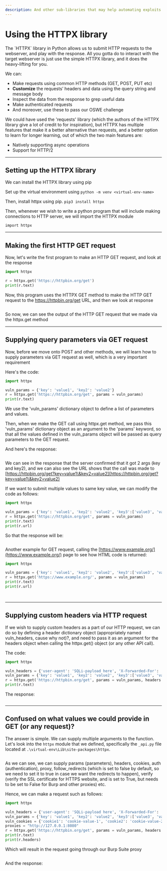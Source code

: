 ```yaml
---
description: And other sub-libraries that may help automating exploits
---
```


# Using the HTTPX library

The \`HTTPX\` library in Python allows us to submit HTTP requests to the webserver, and play with the response. All you gotta do to interact with the target webserver is just use the simple HTTPX library, and it does the heavy-lifting for you.&#x20;

We can:&#x20;

* Make requests using common HTTP methods (GET, POST, PUT etc)
* **Customize** the requests’ headers and data using the query string and message body
* Inspect the data from the response to grep useful data
* Make authenticated requests
* And moreover, use these to pass our OSWE challenge

We could have used the 'requests' library (which the authors of the HTTPX library give a lot of credit to for inspiration), but HTTPX has multiple features that make it a better alternative than requests, and a better option to learn for longer learning, out of which the two main features are:

* Natively supporting async operations
* Support for HTTP/2

***

## Setting up the HTTPX library

We can install the HTTPX library using pip

Set up the virtual environment using `python -m venv <virtual-env-name>`

Then, install httpx using pip. `pip3 install httpx`

Then, whenever we wish to write a python program that will include making connections to HTTP server, we will import the HTTPX module

`import httpx`

***

## Making the first HTTP GET request

Now, let's write the first program to make an HTTP GET request, and look at the response

```python
import httpx

r = httpx.get('https://httpbin.org/get')
print(r.text)
```

Now, this program uses the HTTPX GET method to make the HTTP GET request to the https://httpbin.org/get URL, and then we look at response

<figure><img src="../.gitbook/assets/image (11).png" alt=""><figcaption></figcaption></figure>

So now, we can see the output of the HTTP GET request that we made via the httpx.get method

***

## Supplying query parameters via GET request

Now, before we move onto POST and other methods, we will learn how to supply parameters via GET request as well, which is a very important requirement

Here's the code:

```python
import httpx

vuln_params = {'key': 'value1', 'key2': 'value2'}
r = httpx.get('https://httpbin.org/get', params = vuln_params)
print(r.text)
```

We use the 'vuln\_params' dictionary object to define a list of parameters and values.&#x20;

Then, when we make the GET call using httpx.get method, we pass this 'vuln\_params' dictionary object as an argument to the 'params' keyword, so that all the values defined in the vuln\_params object will be passed as query parameters to the GET request.

And here's the response:

<figure><img src="../.gitbook/assets/image (2) (1).png" alt=""><figcaption></figcaption></figure>

We can see in the response that the server confirmed that it got 2 args (key and key2), and we can also see the URL shows that the call was made to [https://httpbin.org/get?key=value1\&key2=value2](https://httpbin.org/get?key=value1\&key2=value2)

If we want to submit multiple values to same key value, we can modify the code as follows:

```python
import httpx

vuln_params = {'key': 'value1', 'key2': 'value2', 'key3':['value3', 'value4']}
r = httpx.get('https://httpbin.org/get', params = vuln_params)
print(r.text)
print(r.url)
```

So that the response will be:&#x20;

<figure><img src="../.gitbook/assets/image (3) (1).png" alt=""><figcaption></figcaption></figure>

Another example for GET request, calling the [https://www.example.org/](https://www.example.org/) page to see how HTML code is returned:

```python
import httpx

vuln_params = {'key': 'value1', 'key2': 'value2', 'key3':['value3', 'value4']}
r = httpx.get('https://www.example.org/', params = vuln_params)
print(r.text)
print(r.url)
```

<figure><img src="../.gitbook/assets/image (4) (1).png" alt=""><figcaption></figcaption></figure>

<figure><img src="../.gitbook/assets/image (5) (1).png" alt=""><figcaption></figcaption></figure>

***

## Supplying custom headers via HTTP request

If we wish to supply custom headers as a part of our HTTP request, we can do so by defining a header dictionary object (appropriately named vuln\_headers, cause why not)?, and need to pass it as an argument for the headers object when calling the httpx.get() object (or any other API call).&#x20;

The code:

```python
import httpx

vuln_headers = {'user-agent': 'SQLi-payload here', 'X-Forwarded-For': '127.0.0.1'}
vuln_params = {'key': 'value1', 'key2': 'value2', 'key3':['value3', 'value4']}
r = httpx.get('https://httpbin.org/get', params = vuln_params, headers = vuln_headers)
print(r.text)
```

The response:&#x20;

<figure><img src="../.gitbook/assets/image (6) (1).png" alt=""><figcaption></figcaption></figure>

***

## Confused on what values we could provide in GET (or any request)?&#x20;

The answer is simple. We can supply multiple arguments to the function. Let's look into the `httpx` module that we defined, specifically the `_api.py` file located at `.\virtual-env\Lib\site-packages\httpx`.&#x20;

<figure><img src="../.gitbook/assets/image (7) (1).png" alt=""><figcaption></figcaption></figure>

As we can see, we can supply params (parameters), headers, cookies, auth (authentication), proxy, follow\_redirects (which is set to false by default, so we need to set it to true in case we want the redirects to happen), verify (verify the SSL certificate for HTTPS website, and is set to True, but needs to be set to False for Burp and other proxies) etc.&#x20;

Hence, we can make a request such as follows:&#x20;

```python
import httpx

vuln_headers = {'user-agent': 'SQLi-payload here', 'X-Forwarded-For': '127.0.0.1'}
vuln_params = {'key': 'value1', 'key2': 'value2', 'key3':['value3', 'value4']}
vuln_cookies = {'cookie1': 'cookie-value-1', 'cookie2': 'cookie-value-2'}
proxies = "http://127.0.0.1:8080"
r = httpx.get('https://httpbin.org/get', params = vuln_params, headers = vuln_headers, proxy = proxies, cookies = vuln_cookies, verify=False)
print(r.text)
print(r.headers)
```

Which will result in the request going through our Burp Suite proxy&#x20;

<figure><img src="../.gitbook/assets/image (8) (1).png" alt=""><figcaption></figcaption></figure>

And the response:&#x20;

<figure><img src="../.gitbook/assets/image (9) (1).png" alt=""><figcaption></figcaption></figure>

